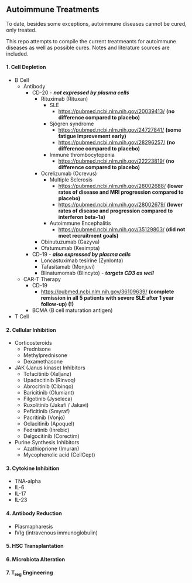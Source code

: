## Autoimmune Treatments

To date, besides some exceptions, autoimmune diseases cannot be cured, only treated.

This repo attempts to compile the current treatmeants for autoimmune diseases as well as possible cures. Notes and literature sources are included.


#### 1. Cell Depletion
* B Cell
	* Antibody
		* CD-20 - ***not expressed by plasma cells***
			* Rituximab (Rituxan)
				* SLE
					* https://pubmed.ncbi.nlm.nih.gov/20039413/ **(no difference compared to placebo)**
				* Sjögren syndrome
					* https://pubmed.ncbi.nlm.nih.gov/24727841/ **(some fatigue improvement early)**
					* https://pubmed.ncbi.nlm.nih.gov/28296257/ **(no difference compared to placebo)**
				* Immune thrombocytopenia
					* https://pubmed.ncbi.nlm.nih.gov/22223819/ **(no difference compared to placebo)**
			* Ocrelizumab (Ocrevus)
				* Multiple Sclerosis
					* https://pubmed.ncbi.nlm.nih.gov/28002688/ **(lower rates of disease and MRI progression compared to placebo)**
					* https://pubmed.ncbi.nlm.nih.gov/28002679/ **(lower rates of disease and progression compared to interferon beta-1a)**
				* Autoimmune Encephalitis
					* https://pubmed.ncbi.nlm.nih.gov/35129803/ **(did not meet recruitment goals)**
			* Obinutuzumab (Gazyva)
			* Ofatumumab (Kesimpta)
		* CD-19 - ***also expressed by plasma cells***
			* Loncastuximab tesirine (Zynlonta)
			* Tafasitamab (Monjuvi)
			* Blinatumomab (Blincyto) - ***targets CD3 as well***
	* CAR-T Therapy
	    * CD-19
	    	* https://pubmed.ncbi.nlm.nih.gov/36109639/ **(complete remission in all 5 patients with severe SLE after 1 year follow-up) (!)**
	    * BCMA (B cell maturation antigen)
* T Cell

#### 2. Cellular Inhibition
* Corticosteroids
	* Prednisone
	* Methylprednisone
	* Dexamethasone
* JAK (Janus kinase) Inhibitors
	* Tofacitinib (Xeljanz)
	* Upadacitinib (Rinvoq)
	* Abrocitinib (Cibinqo)
	* Baricitinib (Olumiant)
	* Filgotinib (Jyseleca)
	* Ruxolitinib (Jakafi / Jakavi)
	* Peficitinib (Smyraf)
	* Pacritinib (Vonjo)
	* Oclacitinib (Apoquel)
	* Fedratinib (Inrebic)
	* Delgocitinib (Corectim)
* Purine Synthesis Inhibitors
	* Azathioprione (Imuran)
	* Mycophenolic acid (CellCept)

#### 3. Cytokine Inhibition
* TNA-alpha
* IL-6
* IL-17
* IL-23


#### 4. Antibody Reduction
* Plasmapharesis
* IVIg (intravenous immunoglobulin)


#### 5. HSC Transplantation


#### 6. Microbiota Alteration


#### 7. T<sub>reg</sub> Engineering
